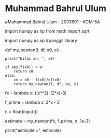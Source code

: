 # Muhammad Bahrul Ulum

#Muhammad Bahrul Ulum - 2003691 - KOM-5A

import numpy as np
from math import sqrt


import numpy as np #panggil library


def my_newton(f, df, x0, e):

    print("Nilai xn: ", x0)

    if abs(f(x0)) < e:  
        return x0
    else:
        xn = x0 - f(x0)/df(x0)
        return my_newton(f, df, xn, e)


fx = lambda x: ((x**2)-(2*x)-8)

f_prime = lambda x: 2*x - 2

n = float(input())

estimate = my_newton(fx, f_prime, n, 1e-3)

print("estimate =", estimate)

